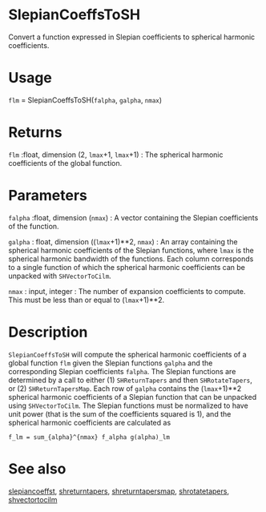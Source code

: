# SlepianCoeffsToSH

Convert a function expressed in Slepian coefficients to spherical harmonic coefficients.

# Usage

`flm` = SlepianCoeffsToSH(`falpha`, `galpha`, `nmax`)

# Returns

`flm` :float, dimension (2, `lmax`+1, `lmax`+1)
:   The spherical harmonic coefficients of the global function.

# Parameters

`falpha` :float, dimension (`nmax`)
:   A vector containing the Slepian coefficients of the function.

`galpha` : float, dimension ((`lmax`+1)\*\*2, `nmax`)
:   An array containing the spherical harmonic coefficients of the Slepian functions, where `lmax` is the spherical harmonic bandwidth of the functions. Each column corresponds to a single function of which the spherical harmonic coefficients can be unpacked with `SHVectorToCilm`.

`nmax` : input, integer
:   The number of expansion coefficients to compute. This must be less than or equal to (`lmax`+1)\*\*2.

# Description

`SlepianCoeffsToSH` will compute the spherical harmonic coefficients of a global function `flm` given the Slepian functions `galpha` and the corresponding Slepian coefficients `falpha`. The Slepian functions are determined by a call to either (1) `SHReturnTapers` and then `SHRotateTapers`, or (2) `SHReturnTapersMap`. Each row of `galpha` contains the (`lmax`+1)\*\*2 spherical harmonic coefficients of a Slepian function that can be unpacked using `SHVectorToCilm`. The Slepian functions must be normalized to have unit power (that is the sum of the coefficients squared is 1), and the spherical harmonic coefficients are calculated as

`f_lm = sum_{alpha}^{nmax} f_alpha g(alpha)_lm`  

# See also

[slepiancoeffst](pyslepiancoeffs.html), [shreturntapers](pyshreturntapers.html), [shreturntapersmap](pyshreturntapersmap.html), [shrotatetapers](pyshrotatetapers.html), [shvectortocilm](pyshvectortocilm.html)

